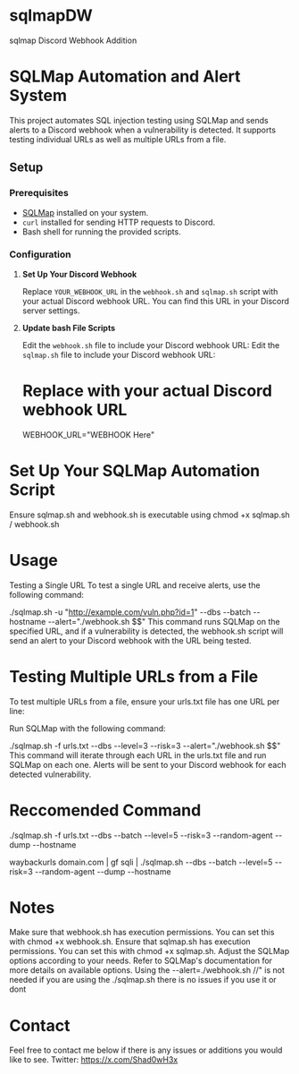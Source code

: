 # sqlmapDW
sqlmap Discord Webhook Addition


# SQLMap Automation and Alert System

This project automates SQL injection testing using SQLMap and sends alerts to a Discord webhook when a vulnerability is detected. It supports testing individual URLs as well as multiple URLs from a file.

## Setup

### Prerequisites

- [SQLMap](https://github.com/sqlmapproject/sqlmap) installed on your system.
- `curl` installed for sending HTTP requests to Discord.
- Bash shell for running the provided scripts.

### Configuration

1. **Set Up Your Discord Webhook**

   Replace `YOUR_WEBHOOK_URL` in the `webhook.sh` and `sqlmap.sh` script with your actual Discord webhook URL. You can find this URL in your Discord server settings.

2. **Update bash File Scripts**

   Edit the `webhook.sh` file to include your Discord webhook URL:
   Edit the `sqlmap.sh`  file to include your Discord webhook URL:
   
   # Replace with your actual Discord webhook URL
   WEBHOOK_URL="WEBHOOK Here"
   
# Set Up Your SQLMap Automation Script

Ensure sqlmap.sh and webhook.sh is executable using chmod +x sqlmap.sh / webhook.sh 

# Usage
Testing a Single URL
To test a single URL and receive alerts, use the following command:


./sqlmap.sh -u "http://example.com/vuln.php?id=1" --dbs --batch --hostname --alert="./webhook.sh \$\$"
This command runs SQLMap on the specified URL, and if a vulnerability is detected, the webhook.sh script will send an alert to your Discord webhook with the URL being tested.

# Testing Multiple URLs from a File
To test multiple URLs from a file, ensure your urls.txt file has one URL per line:

Run SQLMap with the following command:

./sqlmap.sh -f urls.txt --dbs --level=3 --risk=3 --alert="./webhook.sh \$\$"
This command will iterate through each URL in the urls.txt file and run SQLMap on each one. Alerts will be sent to your Discord webhook for each detected vulnerability.

# Reccomended Command
./sqlmap.sh -f urls.txt --dbs --batch --level=5 --risk=3 --random-agent --dump --hostname

waybackurls domain.com | gf sqli | ./sqlmap.sh --dbs --batch --level=5 --risk=3 --random-agent --dump --hostname

# Notes
Make sure that webhook.sh has execution permissions. You can set this with chmod +x webhook.sh.
Ensure that sqlmap.sh has execution permissions. You can set this with chmod +x sqlmap.sh.
Adjust the SQLMap options according to your needs. Refer to SQLMap's documentation for more details on available options.
Using the --alert=./webhook.sh /$/$" is not needed if you are using the ./sqlmap.sh there is no issues if you use it or dont

# Contact
Feel free to contact me below if there is any issues or additions you would like to see.
Twitter: https://x.com/Shad0wH3x

